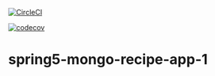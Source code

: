 [![CircleCI](https://circleci.com/gh/cronnoss/spring5-mongo-recipe-app-1/tree/main.svg?style=svg)](https://circleci.com/gh/cronnoss/spring5-mongo-recipe-app-1/tree/main)

[![codecov](https://codecov.io/gh/cronnoss/spring5-mongo-recipe-app-1/branch/main/graph/badge.svg?token=9YE7ATB3IF)](https://codecov.io/gh/cronnoss/spring5-mongo-recipe-app-1)

# spring5-mongo-recipe-app-1
